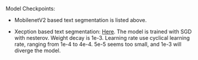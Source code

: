 Model Checkpoints:
* MobilenetV2 based text segmentation is listed above. 

* Xecption based text segmentation: [Here](https://drive.google.com/open?id=1iiWjf-PKBq_nfD9lqKtuyU4bqEbUaq_5). The model is trained with SGD with nesterov. Weight decay is 1e-3. Learning rate use cyclical learning rate, ranging from 1e-4 to 4e-4. 5e-5 seems too small, and 1e-3 will diverge the model. 
 